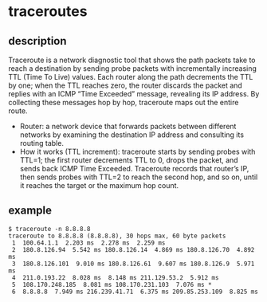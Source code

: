 # traceroutes

## description
Traceroute is a network diagnostic tool that shows the path packets take to reach a destination by sending probe packets with incrementally increasing TTL (Time To Live) values. Each router along the path decrements the TTL by one; when the TTL reaches zero, the router discards the packet and replies with an ICMP “Time Exceeded” message, revealing its IP address. By collecting these messages hop by hop, traceroute maps out the entire route.

- Router: a network device that forwards packets between different networks by examining the destination IP address and consulting its routing table.  
- How it works (TTL increment): traceroute starts by sending probes with TTL=1; the first router decrements TTL to 0, drops the packet, and sends back ICMP Time Exceeded. Traceroute records that router’s IP, then sends probes with TTL=2 to reach the second hop, and so on, until it reaches the target or the maximum hop count.

## example
```
$ traceroute -n 8.8.8.8
traceroute to 8.8.8.8 (8.8.8.8), 30 hops max, 60 byte packets
 1  100.64.1.1  2.203 ms  2.278 ms  2.259 ms
 2  180.8.126.94  5.542 ms 180.8.126.14  4.869 ms 180.8.126.70  4.892 ms
 3  180.8.126.101  9.010 ms 180.8.126.61  9.607 ms 180.8.126.9  5.971 ms
 4  211.0.193.22  8.028 ms  8.148 ms 211.129.53.2  5.912 ms
 5  108.170.248.185  8.081 ms 108.170.231.103  7.076 ms *
 6  8.8.8.8  7.949 ms 216.239.41.71  6.375 ms 209.85.253.109  8.825 ms
```
